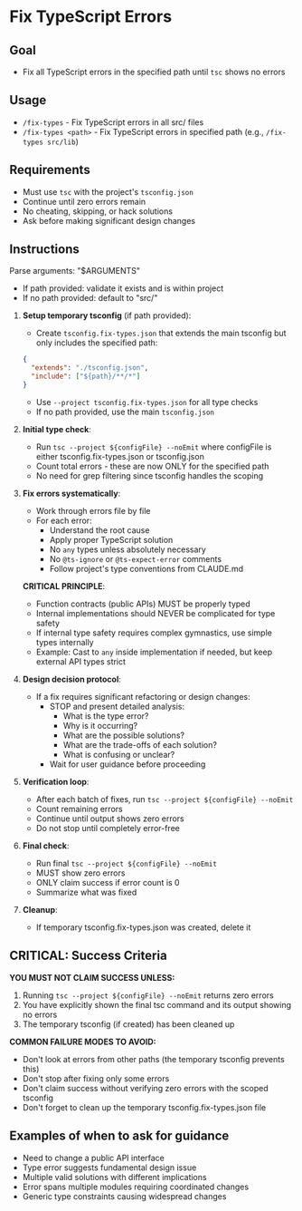 # Fix TypeScript Errors

## Goal

- Fix all TypeScript errors in the specified path until `tsc` shows no errors

## Usage

- `/fix-types` - Fix TypeScript errors in all src/ files
- `/fix-types <path>` - Fix TypeScript errors in specified path (e.g., `/fix-types src/lib`)

## Requirements

- Must use `tsc` with the project's `tsconfig.json`
- Continue until zero errors remain
- No cheating, skipping, or hack solutions
- Ask before making significant design changes

## Instructions

Parse arguments: "$ARGUMENTS"

- If path provided: validate it exists and is within project
- If no path provided: default to "src/"

1. **Setup temporary tsconfig** (if path provided):
   - Create `tsconfig.fix-types.json` that extends the main tsconfig but only includes the specified path:
   ```json
   {
     "extends": "./tsconfig.json",
     "include": ["${path}/**/*"]
   }
   ```
   - Use `--project tsconfig.fix-types.json` for all type checks
   - If no path provided, use the main `tsconfig.json`

2. **Initial type check**:
   - Run `tsc --project ${configFile} --noEmit` where configFile is either tsconfig.fix-types.json or tsconfig.json
   - Count total errors - these are now ONLY for the specified path
   - No need for grep filtering since tsconfig handles the scoping

3. **Fix errors systematically**:
   - Work through errors file by file
   - For each error:
     - Understand the root cause
     - Apply proper TypeScript solution
     - No `any` types unless absolutely necessary
     - No `@ts-ignore` or `@ts-expect-error` comments
     - Follow project's type conventions from CLAUDE.md

   **CRITICAL PRINCIPLE**:
   - Function contracts (public APIs) MUST be properly typed
   - Internal implementations should NEVER be complicated for type safety
   - If internal type safety requires complex gymnastics, use simple types internally
   - Example: Cast to `any` inside implementation if needed, but keep external API types strict

4. **Design decision protocol**:
   - If a fix requires significant refactoring or design changes:
     - STOP and present detailed analysis:
       - What is the type error?
       - Why is it occurring?
       - What are the possible solutions?
       - What are the trade-offs of each solution?
       - What is confusing or unclear?
     - Wait for user guidance before proceeding

5. **Verification loop**:
   - After each batch of fixes, run `tsc --project ${configFile} --noEmit`
   - Count remaining errors
   - Continue until output shows zero errors
   - Do not stop until completely error-free

6. **Final check**:
   - Run final `tsc --project ${configFile} --noEmit`
   - MUST show zero errors
   - ONLY claim success if error count is 0
   - Summarize what was fixed

7. **Cleanup**:
   - If temporary tsconfig.fix-types.json was created, delete it

## CRITICAL: Success Criteria

**YOU MUST NOT CLAIM SUCCESS UNLESS:**

1. Running `tsc --project ${configFile} --noEmit` returns zero errors
2. You have explicitly shown the final tsc command and its output showing no errors
3. The temporary tsconfig (if created) has been cleaned up

**COMMON FAILURE MODES TO AVOID:**

- Don't look at errors from other paths (the temporary tsconfig prevents this)
- Don't stop after fixing only some errors
- Don't claim success without verifying zero errors with the scoped tsconfig
- Don't forget to clean up the temporary tsconfig.fix-types.json file

## Examples of when to ask for guidance

- Need to change a public API interface
- Type error suggests fundamental design issue
- Multiple valid solutions with different implications
- Error spans multiple modules requiring coordinated changes
- Generic type constraints causing widespread changes
